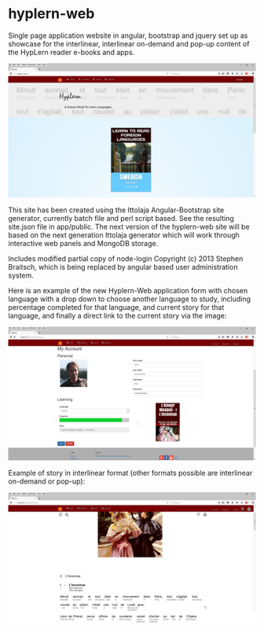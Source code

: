 # hyplern-web

Single page application website in angular, bootstrap and jquery set up as showcase for the interlinear, interlinear on-demand and pop-up content of the HypLern reader e-books and apps.

<img src="hyplern-web.png"></img>


This site has been created using the Ittolaja Angular-Bootstrap site generator, currently batch file and perl script based. See the resulting site.json file in app/public. The next version of the hyplern-web site will be based on the next generation Ittolaja generator which will work through interactive web panels and MongoDB storage.

Includes modified partial copy of node-login Copyright (c) 2013 Stephen Braitsch, which is being replaced by angular based user administration system. 

Here is an example of the new Hyplern-Web application form with chosen language with a drop down to choose another language to study, including percentage completed for that language, and current story for that language, and finally a direct link to the current story via the image:

<img src="Account-Form-Example.png"></img>


Example of story in interlinear format (other formats possible are interlinear on-demand or pop-up):

<img src="Story-Scroll-Example.png"></img>

